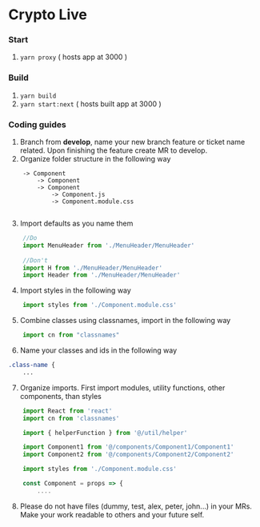 # Crypto Live

### Start
1. `yarn proxy` ( hosts app at 3000 )

### Build
1. `yarn build`
2. `yarn start:next` ( hosts built app at 3000 )

### Coding guides
1. Branch from **develop**, name your new branch feature or ticket name related. Upon finishing the feature create MR to develop.
2. Organize folder structure in the following way
```
    -> Component
        -> Component
        -> Component
            -> Component.js
            -> Component.module.css
            
```
3. Import defaults as you name them
```js
    //Do
    import MenuHeader from './MenuHeader/MenuHeader'
    
    //Don't
    import H from './MenuHeader/MenuHeader'
    import Header from './MenuHeader/MenuHeader'
```
4. Import styles in the following way
```js
    import styles from './Component.module.css'
```
5. Combine classes using classnames, import in the following way
```js 
    import cn from "classnames"
```
6. Name your classes and ids in the following way
```css
.class-name {
    ...
```
7. Organize imports. First import modules, utility functions, other components, than styles
```js
    import React from 'react'
    import cn from 'classnames'

    import { helperFunction } from '@/util/helper'

    import Component1 from '@/components/Component1/Component1'
    import Component2 from '@/components/Component2/Component2'

    import styles from './Component.module.css'

    const Component = props => {
        ....
```
8. Please do not have files (dummy, test, alex, peter, john...) in your MRs. Make your work readable to others and your future self.
